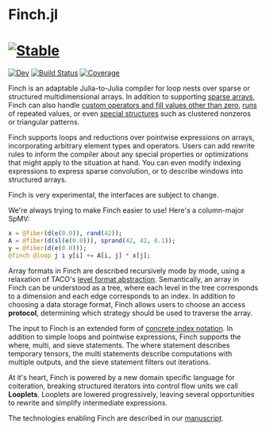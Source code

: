 # Finch.jl

# [![Stable](https://img.shields.io/badge/docs-stable-blue.svg)](https://willow-ahrens.github.io/Finch.jl/stable)
[![Dev](https://img.shields.io/badge/docs-dev-blue.svg)](https://willow-ahrens.github.io/Finch.jl/dev)
[![Build Status](https://github.com/willow-ahrens/Finch.jl/actions/workflows/CI.yml/badge.svg?branch=main)](https://github.com/willow-ahrens/Finch.jl/actions/workflows/CI.yml?query=branch%3Amain)
[![Coverage](https://codecov.io/gh/willow-ahrens/Finch.jl/branch/main/graph/badge.svg)](https://codecov.io/gh/willow-ahrens/Finch.jl)

Finch is an adaptable Julia-to-Julia compiler for loop nests over sparse or structured
multidimensional arrays. In addition to supporting [sparse
arrays](https://en.wikipedia.org/wiki/Sparse_matrix), Finch can also handle
[custom operators and fill values other than zero](https://en.wikipedia.org/wiki/GraphBLAS),
[runs](https://en.wikipedia.org/wiki/Run-length_encoding) of repeated values, or
even [special
structures](https://en.wikipedia.org/wiki/Sparse_matrix#Special_structure) such
as clustered nonzeros or triangular patterns.

Finch supports loops and reductions over pointwise expressions on arrays,
incorporating arbitrary element types and operators. Users can add rewrite rules
to inform the compiler about any special properties or optimizations that might
apply to the situation at hand. You can even modify indexing expressions to 
express sparse convolution, or to describe windows into structured
arrays.

Finch is very experimental, the interfaces are subject to change.

We're always trying to make Finch easier to use! Here's a column-major SpMV:

```julia
x = @fiber(d(e(0.0)), rand(42));
A = @fiber(d(sl(e(0.0))), sprand(42, 42, 0.1));
y = @fiber(d(e(0.0)));
@finch @loop j i y[i] += A[i, j] * x[j];
```

Array formats in Finch are described recursively mode by mode, using a
relaxation of TACO's [level format
abstraction](https://dl.acm.org/doi/pdf/10.1145/3276493).  Semantically, an
array in Finch can be understood as a tree, where each level in the tree
corresponds to a dimension and each edge corresponds to an index. In addition
to choosing a data storage format, Finch allows users to choose an access **protocol**,
determining which strategy should be used to traverse the array.

The input to Finch is an extended form of [concrete index
notation](https://arxiv.org/abs/1802.10574). In addition to simple loops and
pointwise expressions, Finch supports the where, multi, and sieve statements.
The where statement describes temporary tensors, the multi statements describe
computations with multiple outputs, and the sieve statement filters out
iterations.

At it's heart, Finch is powered by a new domain specific language for
coiteration, breaking structured iterators into control flow units we call
**Looplets**. Looplets are lowered progressively, leaving several opportunities to
rewrite and simplify intermediate expressions.

The technologies enabling Finch are described in our [manuscript](https://arxiv.org/abs/2209.05250).
